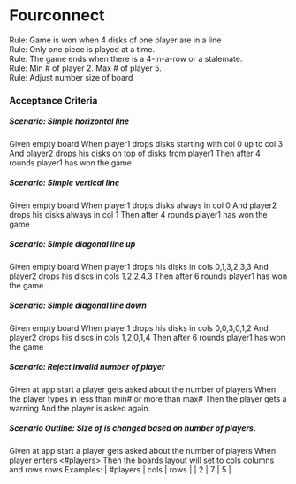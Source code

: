 # Fourconnect
Rule: Game is won when 4 disks of one player are in a line<br/>
Rule: Only one piece is played at a time. <br />
Rule: The game ends when there is a 4-in-a-row or a stalemate.<br/>
Rule: Min # of player 2. Max # of player 5.<br/>
Rule: Adjust number size of board<br/>


### Acceptance Criteria

##### Scenario: Simple horizontal line
Given empty board
When player1 drops disks starting with col 0 up to col 3
And player2 drops his disks on top of disks from player1
Then after 4 rounds player1 has won the game

##### Scenario: Simple vertical line
Given empty board
When player1 drops disks always in col 0
And player2 drops his disks always in col 1
Then after 4 rounds player1 has won the game

##### Scenario: Simple diagonal line up
Given empty board
When player1 drops his disks in cols 0,1,3,2,3,3
And player2 drops his discs in cols 1,2,2,4,3
Then after 6 rounds player1 has won the game

##### Scenario: Simple diagonal line down
Given empty board
When player1 drops his disks in cols 0,0,3,0,1,2
And player2 drops his discs in cols 1,2,0,1,4
Then after 6 rounds player1 has won the game

##### Scenario: Reject invalid number of player
Given at app start a player gets asked about the number of players
When the player types in less than min# or more than max#
Then the player gets a warning
And the player is asked again.

##### Scenario Outline: Size of is changed based on number of players.
Given at app start a player gets asked about the number of players
When player enters <#players>
Then the boards layout will set to cols columns and rows rows
Examples:
| #players | cols | rows |
| 2        | 7    | 5    |